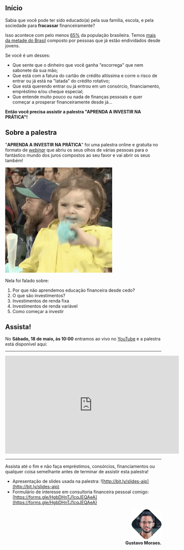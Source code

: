 ## Início

Sabia que você pode ter sido educado(a) pela sua família, escola, e pela sociedade para **fracassar** financeiramente?

Isso acontece com pelo menos [65%](https://exame.abril.com.br/seu-dinheiro/brasil-e-o-74o-em-ranking-global-de-educacao-financeira) da população brasileira. Temos [mais da metade do Brasil](http://agenciabrasil.ebc.com.br/economia/noticia/2019-03/endividamento-e-inadimplencia-das-familias-crescem-em-janeiro) composto por pessoas que já estão endividados desde jovens.

Se você é um desses:

* Que sente que o dinheiro que você ganha "escorrega" que nem sabonete da sua mão;
* Que está com a fatura do cartão de crédito altíssima e corre o risco de entrar ou já está na "latada" do crédito rotativo;
* Que está querendo entrar ou já entrou em um consórcio, financiamento, empréstimo e/ou cheque especial;
* Que entende muito pouco ou nada de finanças pessoais e quer começar a prosperar financeiramente desde já...

**Então você precisa assistir a palestra "APRENDA A INVESTIR NA PRÁTICA"!**

## Sobre a palestra

"**APRENDA A INVESTIR NA PRÁTICA**" foi uma palestra online e gratuita no formato de [_webinar_](https://pt.m.wikipedia.org/wiki/Webinar) que abriu os seus olhos de várias pessoas para o fantástico mundo dos juros compostos ao seu favor e vai abrir os seus também!

![excited](assets/images/excited.gif)

Nela foi falado sobre:

1. Por que não aprendemos educação financeira desde cedo?
2. O que são investimentos?
3. Investimentos de renda fixa
4. Investimentos de renda variável
5. Como começar a investir

## Assista!

No **Sábado, 18 de maio, às 10:00** entramos ao vivo no [YouTube](https://www.youtube.com) e a palestra está disponível aqui:

------------------

<iframe width="560" height="315" src="https://www.youtube.com/embed/PAlzCjHngWA" frameborder="0" allow="accelerometer; autoplay; encrypted-media; gyroscope; picture-in-picture" allowfullscreen></iframe>

------------------

Assista até o fim e não faça empréstimos, consórcios, financiamentos ou qualquer coisa semelhante antes de terminar de assistir esta palestra!

* Apresentação de slides usada na palestra: ![http://bit.ly/slides-aip](http://bit.ly/slides-aip)
* Formulário de interesse em consultoria financeira pessoal comigo: [https://forms.gle/HgbDHnTJ1cqJEQAeA](https://forms.gle/HgbDHnTJ1cqJEQAeA)

<p style="text-align: right;">
	<img src="assets/images/gustavo_moraes_profile_photo.png" alt="gustavo_moraes_profile_photo" width="96">
	<br>
	<b>Gustavo Moraes.<b>
